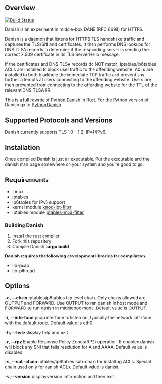 ## Overview

[![Build Status](https://travis-ci.org/smutt/danish-rust.svg?branch=master)](https://travis-ci.org/smutt/danish-rust)

Danish is an experiment in middle-box DANE (RFC 6698) for HTTPS.

Danish is a daemon that listens for HTTPS TLS handshake traffic and captures the TLS/SNI and certificates. It then performs DNS lookups for DNS TLSA records to determine if the responding server is sending the correct X.509 certificate in its TLS ServerHello message.

If the certificates and DNS TLSA records do NOT match, iptables/ip6tables ACLs are installed to block user traffic to the offending website. ACLs are installed to both blackhole the immediate TCP traffic and prevent any further attempts at users connecting to the offending website. Users are then prevented from connecting to the offending website for the TTL of the relevant DNS TLSA RR.

This is a full rewrite of
[Python Danish](https://github.com/smutt/danish) in Rust. For the
Python version of Danish go to [Python Danish](https://github.com/smutt/danish)

## Supported Protocols and Versions
Danish currently supports TLS 1.0 - 1.2, IPv4/IPv6.

## Installation
Once compiled Danish is just an executable. Put the executable and the
danish man page somewhere on your system and you're good to go.

## Requirements
* Linux
* iptables
* ip6tables for IPv6 support
* kernel module [kmod-ipt-filter](https://openwrt.org/packages/pkgdata/iptables-mod-filter)
* iptables module [iptables-mod-filter](https://openwrt.org/packages/pkgdata/iptables-mod-filter)

### Building Danish
1. Install the [rust compiler](https://www.rust-lang.org/tools/install)
2. Fork this repository
3. Compile Danish **cargo build**

**Danish requires the following development libraries for
compilation.**
* lib-pcap
* lib-pthread

## Options
**-c, --chain**
 iptables/ip6tables top level chain. Only chains allowed are OUTPUT
 and FORWARD. Use OUTPUT to run danish in host mode and FORWARD to run
 danish in middlebox mode. Default value is OUTPUT.

**-i, --interface**
pcap interface to listen on, typically the network interface with the
default route. Default value is eth0.

**-h, --help**
display help and exit

**-r, --rpz**
Enable Response Policy Zones(RPZ) operation. If enabled danish will
block any SNI that fails resolution for A and AAAA. Default value is disabled.

**-s, --sub-chain**
iptables/ip6tables sub-chain for installing ACLs. Special chain used
only for danish ACLs. Default value is danish.

**-v,--version**
display version information and then exit

